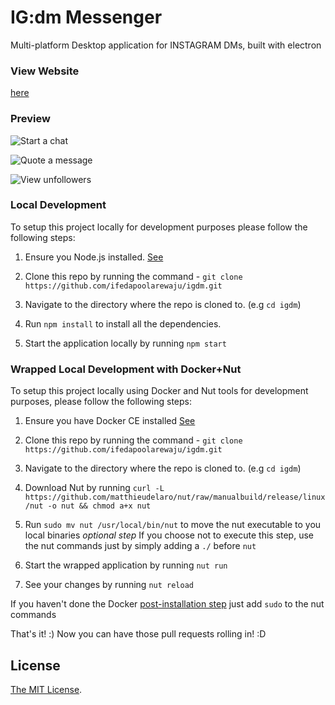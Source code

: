 # IG:dm Messenger
Multi-platform Desktop application for INSTAGRAM DMs, built with electron

### View Website 
[here](http://ifedapoolarewaju.github.io/igdm/)


### Preview

![Start a chat](docs/img/startchat.gif)

![Quote a message](docs/img/quotemessage.gif)

![View unfollowers](docs/img/unfollowers.gif)

### Local Development

To setup this project locally for development purposes please follow the following steps:

1. Ensure you Node.js installed. [See](https://nodejs.org/en/download/)

2. Clone this repo by running the command - `git clone https://github.com/ifedapoolarewaju/igdm.git`

3. Navigate to the directory where the repo is cloned to. (e.g `cd igdm`)

4. Run `npm install` to install all the dependencies.

5. Start the application locally by running `npm start`

### Wrapped Local Development with Docker+Nut

To setup this project locally using Docker and Nut tools for development purposes, please follow the following steps:

1. Ensure you have Docker CE installed [See](https://docs.docker.com/install/)

2. Clone this repo by running the command - `git clone https://github.com/ifedapoolarewaju/igdm.git`

3. Navigate to the directory where the repo is cloned to. (e.g `cd igdm`)

4. Download Nut by running `curl -L https://github.com/matthieudelaro/nut/raw/manualbuild/release/linux/nut -o nut && chmod a+x nut`

4. Run `sudo mv nut /usr/local/bin/nut` to move the nut executable to you local binaries *optional step* 
   If you choose not to execute this step, use the nut commands just by simply adding a `./` before `nut`

5. Start the wrapped application by running `nut run`

6. See your changes by running `nut reload`

If you haven't done the Docker [post-installation step](https://docs.docker.com/install/linux/linux-postinstall/#manage-docker-as-a-non-root-user) just add `sudo` to the nut commands

That's it! :) Now you can have those pull requests rolling in! :D

## License

[The MIT License](LICENSE).
